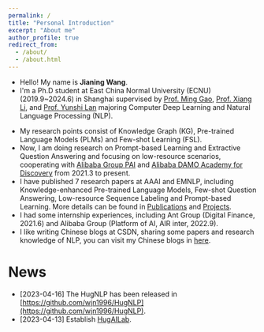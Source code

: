 ```yaml
---
permalink: /
title: "Personal Introduction"
excerpt: "About me"
author_profile: true
redirect_from: 
  - /about/
  - /about.html
---
```


- Hello! My name is **Jianing Wang**.
- I'm a Ph.D student at East China Normal University (ECNU) (2019.9~2024.6) in Shanghai supervised by [Prof. Ming Gao](http://dase.ecnu.edu.cn/mgao/), [Prof. Xiang Li](https://lixiang3776.github.io/), and [Prof. Yunshi Lan](https://scholar.google.com/citations?hl=en&user=Q0F92XIAAAAJ) majoring Computer Deep Learning and Natural Language Processing (NLP). 
<!-- - I'm the founder of [HugAILab](https://github.com/HugAILab), which is the open organization for AI researching and application. -->
- My research points consist of Knowledge Graph (KG), Pre-trained Language Models (PLMs) and Few-shot Learning (FSL).
- Now, I am doing research on Prompt-based Learning and Extractive Question Answering and focusing on low-resource scenarios, cooperating with [Alibaba Group PAI](https://www.aliyun.com/) and [Alibaba DAMO Academy for Discovery](https://damo.alibaba.com/) from 2021.3 to present. 
- I have published 7 research papers at AAAI and EMNLP, including Knowledge-enhanced Pre-trained Language Models, Few-shot Question Answering, Low-resource Sequence Labeling and Prompt-based Learning. More details can be found in [Publications](https://wjn1996.github.io/publications/) and [Projects](https://wjn1996.github.io/projects/).
- I had some internship experiences, including Ant Group (Digital Finance, 2021.6) and Alibaba Group (Platform of AI, AIR inter, 2022.9).
- I like writing Chinese blogs at CSDN, sharing some papers and research knowledge of NLP, you can visit my Chinese blogs in [here](https://wjn1996.blog.csdn.net/).

News
======

* [2023-04-16] The HugNLP has been released in [https://github.com/wjn1996/HugNLP](https://github.com/wjn1996/HugNLP).
* [2023-04-13] Establish [HugAILab](https://github.com/HugAILab).